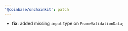 ```yaml
---
'@coinbase/onchainkit': patch
---
```


- **fix**: added missing `input` type on `FrameValidationData`;
